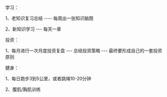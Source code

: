 学习：

1、老知识复习总结 ---- 每周出一张知识脑图

2、新知识学习  --- 每天一章

投资：

1、每月进行一次月度投资复盘  --- 总结投资策略    --- 最终要形成自己的一套投资原则

健身：

1、每日跑步3到5公里，或者跳绳10-20分钟

2、腹肌/胸肌训练